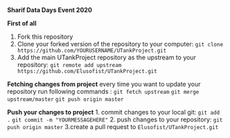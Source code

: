 ****Sharif Data Days Event 2020****

**First of all**
 1. Fork this repository
 2. Clone your forked version of the repository to your computer:
	 `git clone https://github.com/YOURUSERNAME/UTankProject.git`
3. Add the main UTankProject repository as the upstream to your repository:
	`git remote add upstream https://github.com/Elusofist/UTankProject.git`
	
	

**Fetching changes from project**
every time you want to update your repository run following commands :
	`git fetch upstream`
		`git merge upstream/master`
			`git push origin master`
			
**Push your changes to project**
	1. commit changes to your local git: 
    `git add .`
    `git commit -m "YOURMESSAGEHERE"`
    2. push changes to your repository:
		    `git push origin master`
3.create a pull request to `Elusofist/UTankProject.git`

